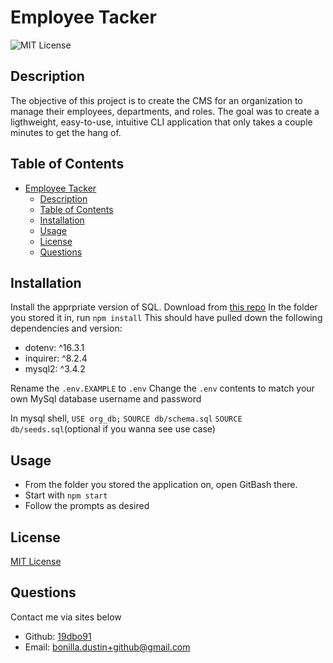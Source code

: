 # Employee Tacker

![MIT License](https://img.shields.io/badge/license-MIT%20License-green)

## Description

The objective of this project is to create the CMS for an organization to manage their employees, departments, and roles. The goal was to create a ligthweight, easy-to-use, intuitive CLI application that only takes a couple minutes to get the hang of.

## Table of Contents

- [Employee Tacker](#employee-tacker)
  - [Description](#description)
  - [Table of Contents](#table-of-contents)
  - [Installation](#installation)
  - [Usage](#usage)
  - [License](#license)
  - [Questions](#questions)

## Installation

Install the apprpriate version of SQL.
Download from [this repo]()
In the folder you stored it in, run 
``npm install``
This should have pulled down the following dependencies and version:

- dotenv: ^16.3.1
- inquirer: ^8.2.4
- mysql2: ^3.4.2

Rename the ``.env.EXAMPLE`` to ``.env``
Change the ``.env`` contents to match your own MySql database username and password

In mysql shell, 
    ``USE org_db;``
    ``SOURCE db/schema.sql``
    ``SOURCE db/seeds.sql``(optional if you wanna see use case)

## Usage

- From the folder you stored the application on, open GitBash there.
- Start with ``npm start``
- Follow the prompts as desired


## License

[MIT License](https://choosealicense.com/licenses/mit/)

## Questions

Contact me via sites below
- Github: [19dbo91](https://github.com/19dbo91)
- Email: [bonilla.dustin+github@gmail.com](mailto:bonilla.dustin+github@gmail.com)
